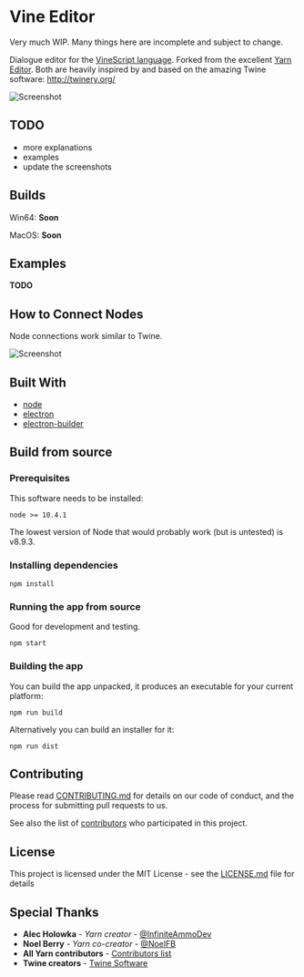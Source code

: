 # Vine Editor

Very much WIP. Many things here are incomplete and subject to change.

Dialogue editor for the [VineScript language](https://github.com/julsam/VineScript). Forked from the excellent [Yarn Editor](https://github.com/InfiniteAmmoInc/Yarn). Both are heavily inspired by and based on the amazing Twine software: http://twinery.org/

![Screenshot](http://infiniteammo.com/Yarn/screenshot.jpg)

## TODO
 * more explanations
 * examples
 * update the screenshots

## Builds

Win64: **Soon**

MacOS: **Soon**

## Examples

**TODO**

## How to Connect Nodes

Node connections work similar to Twine.

![Screenshot](http://infiniteammo.com/Yarn/node-connections.jpg)

## Built With

* [node](https://nodejs.org/en/)
* [electron](https://electronjs.org/)
* [electron-builder](https://www.electron.build/)

## Build from source

### Prerequisites

This software needs to be installed:

```
node >= 10.4.1
```

The lowest version of Node that would probably work (but is untested) is v8.9.3.

### Installing dependencies
```
npm install
```

### Running the app from source

Good for development and testing.
```
npm start
```

### Building the app

You can build the app unpacked, it produces an executable for your current platform:
```
npm run build
```

Alternatively you can build an installer for it:
```
npm run dist
```

## Contributing

Please read [CONTRIBUTING.md](CONTRIBUTING.md) for details on our code of conduct, and the process for submitting pull requests to us.

See also the list of [contributors](https://github.com/julsam/VineEditor) who participated in this project.

## License

This project is licensed under the MIT License - see the [LICENSE.md](LICENSE.md) file for details

## Special Thanks

* **Alec Holowka** - *Yarn creator* - [@InfiniteAmmoDev](https://twitter.com/InfiniteAmmoDev)
* **Noel Berry** - *Yarn co-creator* - [@NoelFB](https://twitter.com/NoelFB)
* **All Yarn contributors** - [Contributors list](https://github.com/InfiniteAmmoInc/Yarn/graphs/contributors)
* **Twine creators** - [Twine Software](http://twinery.org/)